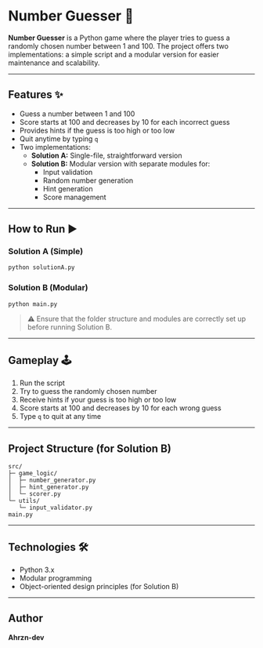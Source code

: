# Number Guesser 🎯

**Number Guesser** is a Python game where the player tries to guess a randomly chosen number between 1 and 100. The project offers two implementations: a simple script and a modular version for easier maintenance and scalability.

---

## Features ✨

- Guess a number between 1 and 100
- Score starts at 100 and decreases by 10 for each incorrect guess
- Provides hints if the guess is too high or too low
- Quit anytime by typing `q`
- Two implementations:
  - **Solution A:** Single-file, straightforward version
  - **Solution B:** Modular version with separate modules for:
    - Input validation
    - Random number generation
    - Hint generation
    - Score management

---

## How to Run ▶️

### Solution A (Simple)
```bash
python solutionA.py
```

### Solution B (Modular)
```bash
python main.py
```

> ⚠️ Ensure that the folder structure and modules are correctly set up before running Solution B.

---

## Gameplay 🕹️

1. Run the script
2. Try to guess the randomly chosen number
3. Receive hints if your guess is too high or too low
4. Score starts at 100 and decreases by 10 for each wrong guess
5. Type `q` to quit at any time

---

## Project Structure (for Solution B)

```
src/
├─ game_logic/
│  ├─ number_generator.py
│  ├─ hint_generator.py
│  └─ scorer.py
└─ utils/
   └─ input_validator.py
main.py
```

---

## Technologies 🛠️

- Python 3.x
- Modular programming
- Object-oriented design principles (for Solution B)

---

## Author

**Ahrzn-dev**

